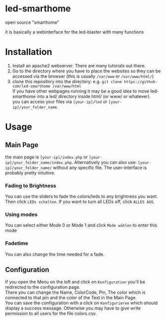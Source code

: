 # led-smarthome

open source "smarthome"

it is basically a webinterface for the led-blaster with many functions

# Installation
 1. Install an apache2 webserver. There are many tutorials out there.
 2. Go to the directory where you have to place the websites so they can be accessed via the browser (this is usually `/var/www` or `/var/www/html/`)
 3. clone this repository into the directory: e.g. `git clone https://github-com/led-smarthome /var/www/html`  
   If you have other webpages running it may be a good idea to move led-smarthome into a led/ directory inside html/ (or www/ or whatever).  
   you can access your files via `[your-ip]/led` or `[your-ip]/your_folder_name`.  

# Usage  
## Main Page  
the main page is `[your-ip]/index.php` or `[your-ip]/your_folder_name/index.php`. Alternatively you can also use: `[your-ip]/your_folder_name/` without any specific file.
The user-interface is probably pretty intuitive.  
### Fading to Brightness
You can use the sliders to fade the colors/leds to any brightness you want. Then click `LEDs schalten`. If you want to turn all LEDs off, click `ALLES AUS`.  
### Using modes
You can select either Mode 0 or Mode 1 and click `Mode wählen` to enter this mode
### Fadetime
You can also change the time needed for a fade.  
## Configuration
If you open the Menu on the left and click on `Konfiguration` you'll be redirected to the configuration page.  
There you can change the Name, ColorCode, Pin, The color which is connected to that pin and the color of the Text in the Main Page.    
You can save the configuration with a click on `Konfigurieren` which should display a success message. Otherwise you may have to give write permission to all users for the file colors.csv.
